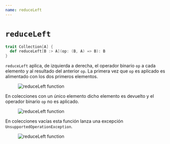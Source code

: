 ```yaml
---
name: reduceLeft
---
```


# `reduceLeft`

~~~ scala
trait Collection[A] {
  def reduceLeft[B :> A](op: (B, A) => B): B
}
~~~

`reduceLeft` aplica, de izquierda a derecha, el operador binario `op` a cada elemento y al resultado del anterior `op`.
La primera vez que `op` es aplicado es alimentado con los dos primeros elementos.

<figure class="diagram">
  <img src="../images/reduceLeft.svg" alt="reduceLeft function">
  <!-- <figcaption class="diagram-desc"></figcaption> -->
</figure>

En colecciones con un único elemento dicho elemento es devuelto y el operador binario `op` no es aplicado.

<figure class="diagram">
  <img src="../images/reduceLeft.2.svg" alt="reduceLeft function">
  <!-- <figcaption class="diagram-desc"></figcaption> -->
</figure>

En colecciones vacías esta función lanza una excepción `UnsupportedOperationException`.

<figure class="diagram">
  <img src="../images/reduceLeft.3.svg" alt="reduceLeft function">
  <!-- <figcaption class="diagram-desc"></figcaption> -->
</figure>
